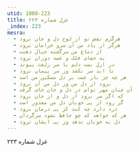 ```yaml
---
utid: 1000-223
title: غزل شماره ۲۲۳
_index: 223
mesra:
  - هرگزم نقش تو از لوح دل و جان نرود
  - هرگز از یاد من آن سرو خرامان نرود
  - از دماغ من سرگشته خیال دهنت
  - به جفای فلک و غصه دوران نرود
  - در ازل بست دلم با سر زلفت پیوند
  - تا ابد سر نکشد وز سر پیمان نرود
  - هر چه جز بار غمت بر دل مسکین من است
  - برود از دل من وز دل من آن نرود
  - آن چنان مهر توام در دل و جان جای گرفت
  - که اگر سر برود از دل و از جان نرود
  - گر رود از پی خوبان دل من معذور است
  - درد دارد چه کند کز پی درمان نرود
  - هر که خواهد که چو حافظ نشود سرگردان
  - دل به خوبان ندهد وز پی ایشان نرود
---
```

غزل شماره ۲۲۳
